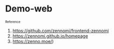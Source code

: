 # Demo-web


<font size=1> Reference </font>
1. https://github.com/zennomi/frontend-zennomi
2. https://zennomi.github.io/homepage
3. https://zenno.moe/)

